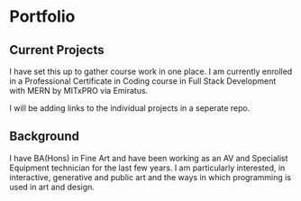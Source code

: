 # Portfolio
## Current Projects

I have set this up to gather course work in one place. I am currently enrolled in a Professional Certificate in Coding course in Full Stack Development with MERN by MITxPRO via Emiratus.

I will be adding links to the individual projects in a seperate repo.

## Background

I have BA(Hons) in Fine Art and have been working as an AV and Specialist Equipment technician for the last few years. I am particularly interested, in interactive, generative and public art and the ways in which programming is used in art and design.

